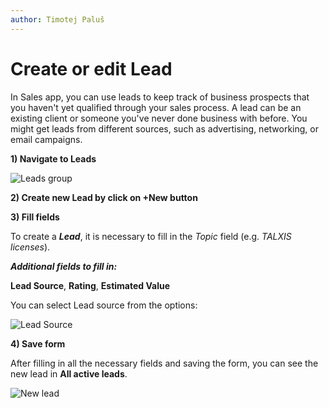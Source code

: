 ```yaml
---
author: Timotej Paluš
---
```


# Create or edit Lead
In Sales app, you can use leads to keep track of business prospects that you haven't yet qualified through your sales process. A lead can be an existing client or someone you've never done business with before. You might get leads from different sources, such as advertising, networking, or email campaigns.

**1) Navigate to Leads**

![Leads group](/.attachments/ModelDrivenAppUserGuide/leadGroup.png)

**2) Create new Lead by click on +New button**

**3) Fill fields**

To create a **_Lead_**, it is necessary to fill in the _Topic_ field (e.g. _TALXIS licenses_).

**_Additional fields to fill in:_**

**Lead Source**, **Rating**, **Estimated Value**

You can select Lead source from the options:

![Lead Source](/.attachments/ModelDrivenAppUserGuide/leadSource.png)

**4) Save form**

After filling in all the necessary fields and saving the form, you can see the new lead in **All active leads**.

![New lead](/.attachments/ModelDrivenAppUserGuide/newLead.png)
